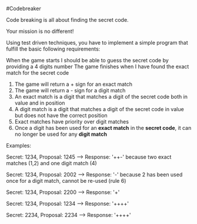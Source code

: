 #Codebreaker

Code breaking is all about finding the secret code.

Your mission is no different!

Using test driven techniques, you have to implement a simple program that fulfill the basic following requirements:

When the game starts I should be able to guess the secret code by providing a 4 digits number
The game finishes when I have found the exact match for the secret code

1. The game will return a + sign for an exact match
2. The game will return a - sign for a digit match
3. An exact match is a digit that matches a digit of the secret code both in value and in position
4. A digit match is a digit that matches a digit of the secret code in value but does not have the correct position
5. Exact matches have priority over digit matches
6. Once a digit has been used for an **exact match** in the **secret code**, it can no longer be used for any **digit match**


Examples: 

Secret: 1234, Proposal: 1245 --> Response: '++-' because two exact matches (1,2) and one digit match (4)

Secret: 1234, Proposal: 2002 --> Response: '-' because 2 has been used once for a digit match, cannot be re-used (rule 6) 

Secret: 1234, Proposal: 2200 --> Response: '+' 

Secret: 1234, Proposal: 1234 --> Response: '++++'

Secret: 2234, Proposal: 2234 --> Response: '++++'
